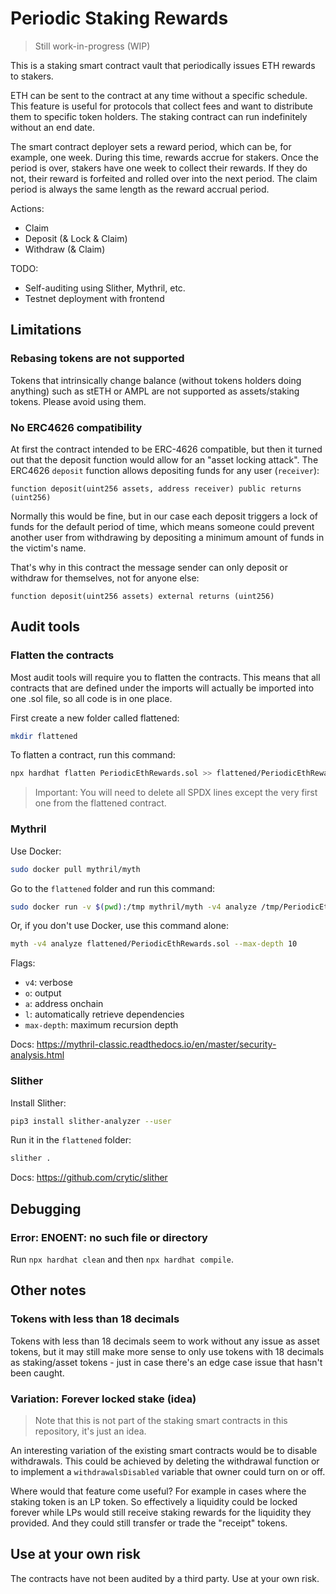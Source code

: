 # Periodic Staking Rewards

> Still work-in-progress (WIP)

This is a staking smart contract vault that periodically issues ETH rewards to stakers.

ETH can be sent to the contract at any time without a specific schedule. This feature is useful for protocols that collect fees and want to distribute them to specific token holders. The staking contract can run indefinitely without an end date.

The smart contract deployer sets a reward period, which can be, for example, one week. During this time, rewards accrue for stakers. Once the period is over, stakers have one week to collect their rewards. If they do not, their reward is forfeited and rolled over into the next period. The claim period is always the same length as the reward accrual period.

Actions:
- Claim
- Deposit (& Lock & Claim)
- Withdraw (& Claim)

TODO:
- Self-auditing using Slither, Mythril, etc.
- Testnet deployment with frontend

## Limitations

### Rebasing tokens are not supported

Tokens that intrinsically change balance (without tokens holders doing anything) such as stETH or AMPL are not supported as assets/staking tokens. Please avoid using them.

### No ERC4626 compatibility

At first the contract intended to be ERC-4626 compatible, but then it turned out that the deposit function would allow for an "asset locking attack". The ERC4626 `deposit` function allows depositing funds for any user (`receiver`): 

```solidity
function deposit(uint256 assets, address receiver) public returns (uint256)
```

Normally this would be fine, but in our case each deposit triggers a lock of funds for the default period of time, which means someone could prevent another user from withdrawing by depositing a minimum amount of funds in the victim's name.

That's why in this contract the message sender can only deposit or withdraw for themselves, not for anyone else:

```solidity
function deposit(uint256 assets) external returns (uint256)
```

## Audit tools

### Flatten the contracts

Most audit tools will require you to flatten the contracts. This means that all contracts that are defined under the imports will actually be imported into one .sol file, so all code is in one place.

First create a new folder called flattened:

```bash
mkdir flattened
```

To flatten a contract, run this command:

```bash
npx hardhat flatten PeriodicEthRewards.sol >> flattened/PeriodicEthRewards.sol
```

> Important: You will need to delete all SPDX lines except the very first one from the flattened contract.

### Mythril

Use Docker:

```bash
sudo docker pull mythril/myth
```

Go to the `flattened` folder and run this command:

```bash
sudo docker run -v $(pwd):/tmp mythril/myth -v4 analyze /tmp/PeriodicEthRewards.sol --max-depth 10
```

Or, if you don't use Docker, use this command alone:

```bash
myth -v4 analyze flattened/PeriodicEthRewards.sol --max-depth 10
```

Flags:

- `v4`: verbose
- `o`: output
- `a`: address onchain
- `l`: automatically retrieve dependencies
- `max-depth`: maximum recursion depth

Docs: https://mythril-classic.readthedocs.io/en/master/security-analysis.html 

### Slither

Install Slither:

```bash
pip3 install slither-analyzer --user
```

Run it in the `flattened` folder:

```bash
slither .
```

Docs: https://github.com/crytic/slither

## Debugging

### Error: ENOENT: no such file or directory

Run `npx hardhat clean` and then `npx hardhat compile`.

## Other notes

### Tokens with less than 18 decimals

Tokens with less than 18 decimals seem to work without any issue as asset tokens, but it may still make more sense to only use tokens with 18 decimals as staking/asset tokens - just in case there's an edge case issue that hasn't been caught.

### Variation: Forever locked stake (idea)

> Note that this is not part of the staking smart contracts in this repository, it's just an idea.

An interesting variation of the existing smart contracts would be to disable withdrawals. This could be achieved by deleting the withdrawal function or to implement a `withdrawalsDisabled` variable that owner could turn on or off.

Where would that feature come useful? For example in cases where the staking token is an LP token. So effectively a liquidity could be locked forever while LPs would still receive staking rewards for the liquidity they provided. And they could still transfer or trade the "receipt" tokens.

## Use at your own risk

The contracts have not been audited by a third party. Use at your own risk.
